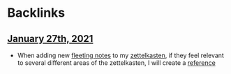 
# Backlinks
## [January 27th, 2021](<January 27th, 2021.md>)
- When adding new [fleeting notes](<fleeting notes.md>) to my [zettelkasten](<zettelkasten.md>), if they feel relevant to several different areas of the zettelkasten, I will create a [reference](<reference.md>)

